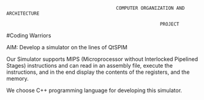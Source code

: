                                             COMPUTER ORGANIZATION AND ARCHITECTURE 

                                                            PROJECT 

#Coding Warriors 

AIM: Develop a simulator on the lines of QtSPIM  

 

Our Simulator supports MIPS (Microprocessor without Interlocked Pipelined Stages) instructions and can read in an assembly file, execute the instructions, and in the end display the contents of the registers, and the memory. 

We choose C++ programming language for developing this simulator. 

